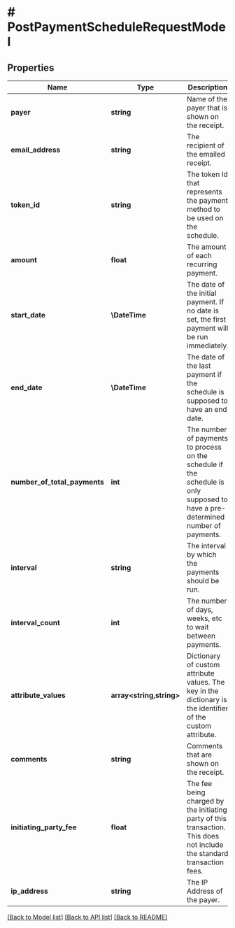 # # PostPaymentScheduleRequestModel

## Properties

Name | Type | Description | Notes
------------ | ------------- | ------------- | -------------
**payer** | **string** | Name of the payer that is shown on the receipt. |
**email_address** | **string** | The recipient of the emailed receipt. |
**token_id** | **string** | The token Id that represents the payment method to be used on the schedule. |
**amount** | **float** | The amount of each recurring payment. |
**start_date** | **\DateTime** | The date of the initial payment. If no date is set, the first payment will be run immediately. | [optional]
**end_date** | **\DateTime** | The date of the last payment if the schedule is supposed to have an end date. | [optional]
**number_of_total_payments** | **int** | The number of payments to process on the schedule if the schedule is only supposed to have a pre-determined number of payments. | [optional]
**interval** | **string** | The interval by which the payments should be run. |
**interval_count** | **int** | The number of days, weeks, etc to wait between payments. |
**attribute_values** | **array<string,string>** | Dictionary of custom attribute values. The key in the dictionary is the identifier of the custom attribute. | [optional]
**comments** | **string** | Comments that are shown on the receipt. | [optional]
**initiating_party_fee** | **float** | The fee being charged by the initiating party of this transaction. This does not include the standard transaction fees. | [optional]
**ip_address** | **string** | The IP Address of the payer. | [optional]

[[Back to Model list]](../../README.md#models) [[Back to API list]](../../README.md#endpoints) [[Back to README]](../../README.md)
